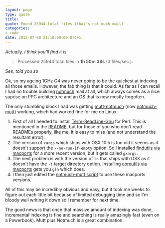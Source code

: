 ```yaml
---
layout: page
type: quote
title: 
quote: Found 25944 total files (that's not much mail)
categories: 
- code
date: 2012-07-08 21:10:00:00 UTC+1
---
```

_Actually, I think you'll find it is_

> Processed 25944 total files in **1h 50m 39s** (3 files/sec.).

_See, told you so_

Ok, so my ageing 1GHz G4 was never going to be the quickest at indexing all those emails. However, the fab thing is that it could. As far as I can recall I had no trouble building [notmuch](http://notmuchmail.org/) mail at all, which always comes as a nice suprise on PPC architecture and an OS that is now mostly forgotten.

The only stumbling block I had was getting [mutt-notmuch](http://upsilon.cc/~zack/blog/posts/2011/01/how_to_use_Notmuch_with_Mutt/) (now [notmuch-mutt](http://upsilon.cc/~zack/blog/posts/2012/03/mutt-notmuch_is_dead/)) working, which had worked fine for me on Linux.

1. First of all I needed to install [Term-ReadLine-Gnu](http://search.cpan.org/~hayashi/Term-ReadLine-Gnu/) for Perl. This is mentioned in the [README](http://git.notmuchmail.org/git/notmuch/blob_plain/HEAD:/contrib/notmuch-mutt/README), but for those of you who don't read READMEs properly, like me, it is easy to miss (and not understand the resultant error).
2. The verison of `xargs` which ships with OSX 10.5 is too old it seems as it doesn't support the `--no-run-if-empty` option. So I installed [findutils via macports](https://trac.macports.org/browser/trunk/dports/sysutils/findutils/Portfile) for a more recent version, but it gets called `gxargs`. 
3. The next problem is with the version of `ln` that ships with OSX as it doesn't have the `-t` target directory option. Installing [coreutils via macports](https://trac.macports.org/browser/trunk/dports/sysutils/coreutils/Portfile) gets you `gln` which does. 
4. I then just edited the [notmuch-mutt script](http://git.notmuchmail.org/git/notmuch/blob_plain/HEAD:/contrib/notmuch-mutt/notmuch-mutt) to use these macports versions.

All of this may be incredibly obvious and easy, but it took me weeks to figure out each little bit because of limited debugging time and so I'm bloody well writing it down so I remember for next time.

The good news is that once that massive amount of indexing was done, incremental indexing is fine and searching is really amazingly fast (even on a Powerbook). Mutt plus Notmuch is a great combination.
